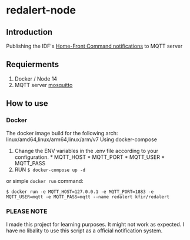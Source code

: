 # redalert-node

## Introduction
Publishing the IDF's [Home-Front Command notifications](https://www.oref.org.il//12481-he/Pakar.aspx) to MQTT server

## Requierments
  1. Docker / Node 14
  2. MQTT server [mosquitto](https://github.com/eclipse/mosquitto)

## How to use
  ### Docker
  The docker image build for the following arch: linux/amd64,linux/arm64,linux/arm/v7
  Using docker-compose
  1. Change the ENV variables in the .env file according to your configuration.
    * MQTT_HOST
    * MQTT_PORT
    * MQTT_USER
    * MQTT_PASS
  3. RUN `$ docker-compose up -d`
  
  or simple `docker run` command:
  
  ```$ docker run -e MQTT_HOST=127.0.0.1 -e MQTT_PORT=1883 -e MQTT_USER=mqtt -e MQTT_PASS=mqtt --name redalert kfir/redalert```
  
  
 
### PLEASE NOTE
I made this project for learning purposes.
It might not work as expected. 
I have no libality to use this script as a official notification system.
